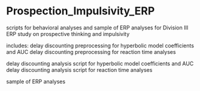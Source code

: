# Prospection_Impulsivity_ERP
scripts for behavioral analyses and sample of ERP analyses for Division III ERP study on prospective thinking and impulsivity


includes: 
  delay discounting preprocessing for hyperbolic model coefficients and AUC
  delay discounting preprocessing for reaction time analyses 
 
  delay discounting analysis script for hyperbolic model coefficients and AUC
  delay discounting analysis script for reaction time analyses
  
  sample of ERP analyses 
